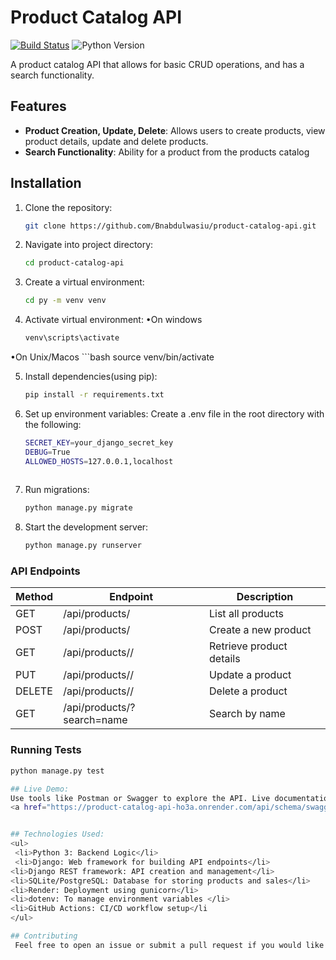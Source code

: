 # Product Catalog API

[![Build Status](https://github.com/Bnabdulwasiu/product-catalog-api/actions/workflows/product_testing.yml/badge.svg)](https://github.com/Bnabdulwasiu/product-catalog-api/actions/workflows/product_testing.yml)
![Python Version](https://img.shields.io/badge/python-3.10-blue)

A product catalog API that allows for basic CRUD operations, and has a search functionality.

## Features

- **Product Creation, Update, Delete**: Allows users to create products, view product details, update and delete products.
- **Search Functionality**: Ability for a product from the products catalog

## Installation

1. Clone the repository:
   ```bash
   git clone https://github.com/Bnabdulwasiu/product-catalog-api.git

2. Navigate into project directory:
   ```bash
   cd product-catalog-api

3. Create a virtual environment:
    ```bash
    cd py -m venv venv

4. Activate virtual environment:
•On windows
    ```bash
    venv\scripts\activate
•On Unix/Macos
    ```bash
    source venv/bin/activate
      
5. Install dependencies(using pip):
   ```bash
   pip install -r requirements.txt

6. Set up environment variables:
Create a .env file in the root directory with the following:
   ```bash
   SECRET_KEY=your_django_secret_key
   DEBUG=True
   ALLOWED_HOSTS=127.0.0.1,localhost
 
7. Run migrations:
   ```bash
   python manage.py migrate

8. Start the development server:
   ```bash
   python manage.py runserver


### API Endpoints

| Method | Endpoint           | Description               |
|--------|--------------------|---------------------------|
| GET    | /api/products/     | List all products         |
| POST   | /api/products/     | Create a new product      |
| GET    | /api/products/<id>/| Retrieve product details  |
| PUT    | /api/products/<id>/| Update a product          |
| DELETE | /api/products/<id>/| Delete a product          |
| GET    | /api/products/?search=name | Search by name    |

### Running Tests
```bash
python manage.py test

## Live Demo:
Use tools like Postman or Swagger to explore the API. Live documentation is available at:
<a href="https://product-catalog-api-ho3a.onrender.com/api/schema/swagger-ui/">Click here!</a>


## Technologies Used:
<ul>
 <li>Python 3: Backend Logic</li>
 <li>Django: Web framework for building API endpoints</li>
<li>Django REST framework: API creation and management</li>
<li>SQLite/PostgreSQL: Database for storing products and sales</li>
<li>Render: Deployment using gunicorn</li>
<li>dotenv: To manage environment variables </li>
<li>GitHub Actions: CI/CD workflow setup</li
</ul>

## Contributing
 Feel free to open an issue or submit a pull request if you would like to contribute to this project
